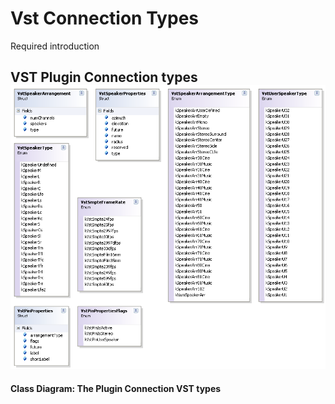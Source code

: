 # Vst Connection Types

Required introduction



## VST Plugin Connection types<br /><img src="media/Jacobi.Vst.Interop.VstSpeakerArrangement.png" /><br />
**Class Diagram: The Plugin Connection VST types**
<br />